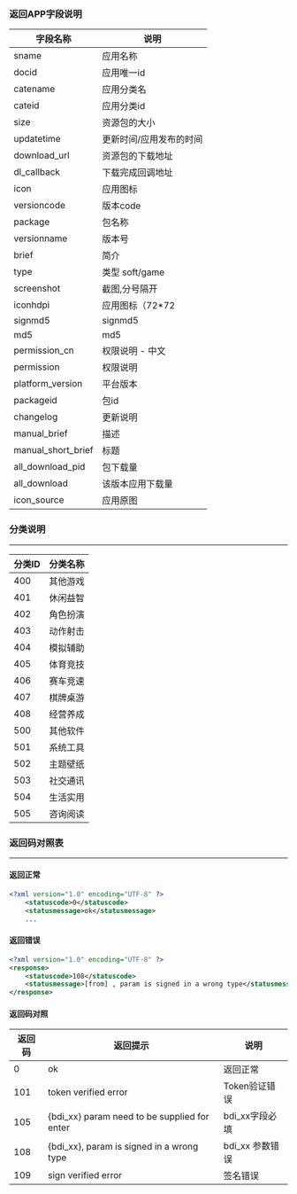 ### 返回APP字段说明 ###
| 字段名称   | 说明
| ------------ | ------------
| sname | 应用名称
| docid	| 应用唯一id
| catename| 应用分类名
| cateid	| 应用分类id
| size| 资源包的大小
| updatetime| 更新时间/应用发布的时间
| download_url	| 资源包的下载地址
| dl_callback	| 下载完成回调地址
| icon	| 应用图标
| versioncode	| 版本code
| package	| 包名称
| versionname| 版本号
| brief | 简介
| type | 类型 soft/game
| screenshot | 截图,分号隔开
| iconhdpi | 应用图标（72*72
| signmd5| signmd5
| md5 | md5
|permission_cn|权限说明 - 中文
|permission|权限说明
|platform_version|平台版本
|packageid | 包id
|changelog|更新说明
|manual_brief| 描述
|manual_short_brief| 标题
|all_download_pid| 包下载量
|all_download| 该版本应用下载量
|icon_source| 应用原图


### 分类说明 ###
------------
|分类ID    |分类名称
| ------------ | ------------ 
|400| 其他游戏
|401| 休闲益智
|402| 角色扮演
|403| 动作射击
|404| 模拟辅助
|405| 体育竞技
|406| 赛车竞速
|407| 棋牌桌游
|408| 经营养成
|500| 其他软件
|501| 系统工具
|502| 主题壁纸
|503| 社交通讯
|504| 生活实用
|505| 咨询阅读

### 返回码对照表 ###
------------
#### 返回正常 ####
```xml
<?xml version="1.0" encoding="UTF-8" ?>
    <statuscode>0</statuscode>
    <statusmessage>ok</statusmessage>
    ...
```
#### 返回错误 ####
```xml
<?xml version="1.0" encoding="UTF-8" ?>
<response>
    <statuscode>108</statuscode>
    <statusmessage>[from] , param is signed in a wrong type</statusmessage>
</response>
```
#### 返回码对照 ####
|返回码 |返回提示  |  说明 
| ------------ | ------------ | ------------
|0   |ok   | 返回正常
|101 |token verified error   | Token验证错误 
|105 |{bdi_xx} param need to be supplied for enter  |  bdi_xx字段必填
|108 |{bdi_xx}, param is signed in a wrong type  | bdi_xx 参数错误
|109 |sign verified error |签名错误



